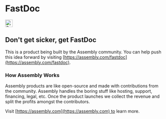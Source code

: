 # FastDoc

<a href="https://assembly.com/fastdoc/bounties?utm_campaign=assemblage&utm_source=fastdoc&utm_medium=repo_badge"><img src="https://asm-badger.herokuapp.com/fastdoc/badges/tasks.svg" height="24px" alt="Open Tasks" /></a>

## Don't get sicker, get FastDoc

This is a product being built by the Assembly community. You can help push this idea forward by visiting [https://assembly.com/fastdoc](https://assembly.com/fastdoc).

### How Assembly Works

Assembly products are like open-source and made with contributions from the community. Assembly handles the boring stuff like hosting, support, financing, legal, etc. Once the product launches we collect the revenue and split the profits amongst the contributors.

Visit [https://assembly.com](https://assembly.com) to learn more.
